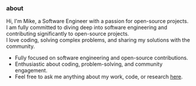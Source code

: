 ### about

Hi, I'm Mike, a Software Engineer with a passion for open-source projects.  
I am fully committed to diving deep into software engineering and contributing significantly to open-source projects.  
I love coding, solving complex problems, and sharing my solutions with the community.

- Fully focused on software engineering and open-source contributions.
- Enthusiastic about coding, problem-solving, and community engagement.
- Feel free to ask me anything about my work, code, or research [here](https://github.com/mikecoburn/mikecoburn/issues).
